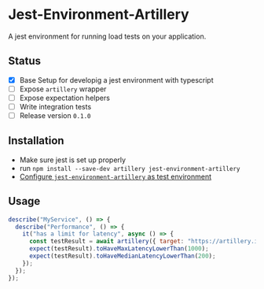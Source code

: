 # Jest-Environment-Artillery

A jest environment for running load tests on your application.

## Status

* [x] Base Setup for developig a jest environment with typescript
* [ ] Expose `artillery` wrapper
* [ ] Expose expectation helpers
* [ ] Write integration tests
* [ ] Release version `0.1.0`

## Installation

* Make sure jest is set up properly
* run `npm install --save-dev artillery jest-environment-artillery`
* [Configure `jest-environment-artillery` as test environment](https://facebook.github.io/jest/docs/en/configuration.html#testenvironment-string)

## Usage

```js
describe("MyService", () => {
  describe("Performance", () => {
    it("has a limit for latency", async () => {
      const testResult = await artillery({ target: "https://artillery.io" });
      expect(testResult).toHaveMaxLatencyLowerThan(1000);
      expect(testResult).toHaveMedianLatencyLowerThan(200);
    });
  });
});
```
